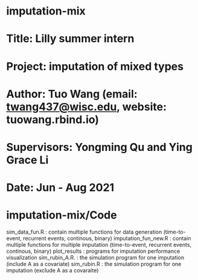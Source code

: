 # imputation-mix


# Title:  Lilly summer intern
# Project: imputation of mixed types                                
# Author: Tuo Wang (email: twang437@wisc.edu, website: tuowang.rbind.io)   
# Supervisors: Yongming Qu and Ying Grace Li                               
# Date:   Jun - Aug 2021                                                   

# imputation-mix/Code

sim_data_fun.R          : contain multiple functions for data generation (time-to-event, recurrent events, continous, binary)
imputation_fun_new.R    : contain multiple functions for multiple imputation (time-to-event, recurrent events, continous, binary)
plot_results            : programs for imputation performance visualization
sim_rubin_A.R.          : the simulation program for one imputation (include A as a covariate)
sim_rubin.R             : the simulation program for one imputation (exclude A as a covaraite)
